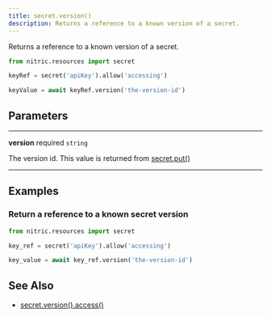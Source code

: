 ```yaml
---
title: secret.version()
description: Returns a reference to a known version of a secret.
---
```


Returns a reference to a known version of a secret.

```python
from nitric.resources import secret

keyRef = secret('apiKey').allow('accessing')

keyValue = await keyRef.version('the-version-id')
```

## Parameters

---

**version** required `string`

The version id. This value is returned from [secret.put()](./secret-put)

---

## Examples

### Return a reference to a known secret version

```python
from nitric.resources import secret

key_ref = secret('apiKey').allow('accessing')

key_value = await key_ref.version('the-version-id')
```

## See Also

- [secret.version().access()](./secret-version-access)
